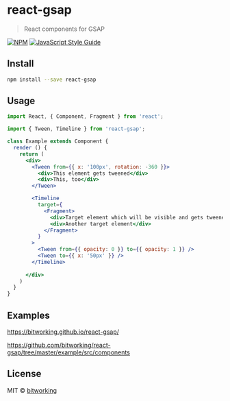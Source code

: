 # react-gsap

> React components for GSAP

[![NPM](https://img.shields.io/npm/v/react-gsap.svg)](https://www.npmjs.com/package/react-gsap) [![JavaScript Style Guide](https://img.shields.io/badge/code_style-standard-brightgreen.svg)](https://standardjs.com)

## Install

```bash
npm install --save react-gsap
```

## Usage

```jsx
import React, { Component, Fragment } from 'react';

import { Tween, Timeline } from 'react-gsap';

class Example extends Component {
  render () {
    return (
      <div>
        <Tween from={{ x: '100px', rotation: -360 }}>
          <div>This element gets tweened</div>
          <div>This, too</div>
        </Tween>

        <Timeline
          target={
            <Fragment>
              <div>Target element which will be visible and gets tweened</div>
              <div>Another target element</div>
            </Fragment>
          }
        >
          <Tween from={{ opacity: 0 }} to={{ opacity: 1 }} />
          <Tween to={{ x: '50px' }} />
        </Timeline>
      
      </div>
    )
  }
}
```

## Examples

https://bitworking.github.io/react-gsap/

https://github.com/bitworking/react-gsap/tree/master/example/src/components

## License

MIT © [bitworking](https://github.com/bitworking)
